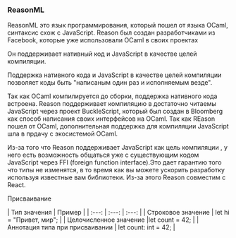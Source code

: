 ### ReasonML

ReasonML это язык программирования, который пошел от языка OCaml, синтаксис схож с JavaScript. Reason был создан разработчиками из Facebook, которые уже использовали OCaml в своих проектах

Он поддерживает нативный код и JavaScript в качестве целей компиляции.

Поддержка нативного кода и JavaScript в качестве целей компиляции позволяет коды быть "написаным один раз и исполняемым везде".

Так как OCaml компилируется до сборки, поддержка нативного кода встроена. Reason поддерживает компиляцию в достаточно читаемы JavaScript через проект BuckleScript, который был создан в Bloomberg как способ написания своих интерфейсов на OCaml. Так как REason пошел от OCaml, дополнительная поддержка для компиляции JavaScript шла в прдачу с экосистемой OCaml.

Из-за того что Reason поддерживает JavaScript как цель компиляции , у него есть возможность общаться уже с существующим кодом JavaScript через FFI (foreign function interface).Это дает гарантию того что типы не изменятся, в то время как вы можете ускорить разработку используя известные вам библиотеки. Из-за этого Reason совместим с React.

Присваивание

| Тип значения |	Пример |
| :---: | :---: | :---: |
| Строковое значение |	let hi = "Привет, мир"; |
| Целочисленное значение	|let count = 42; |
| Аннотация типа при присваивании |	let count: int = 42; |
